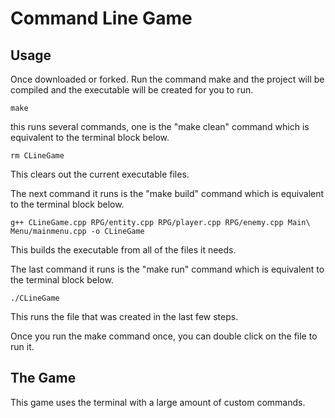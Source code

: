 # Command Line Game

## Usage
Once downloaded or forked. Run the command make and the project will be compiled and the executable will be created for you to run.
~~~
make
~~~
this runs several commands, one is the "make clean" command which is equivalent to the terminal block below.
~~~
rm CLineGame
~~~
This clears out the current executable files.

The next command it runs is the "make build" command which is equivalent to the terminal block below.
~~~
g++ CLineGame.cpp RPG/entity.cpp RPG/player.cpp RPG/enemy.cpp Main\ Menu/mainmenu.cpp -o CLineGame
~~~
This builds the executable from all of the files it needs.

The last command it runs is the "make run" command which is equivalent to the terminal block below.
~~~
./CLineGame
~~~
This runs the file that was created in the last few steps.

Once you run the make command once, you can double click on the file to run it.

## The Game
This game uses the terminal with a large amount of custom commands.